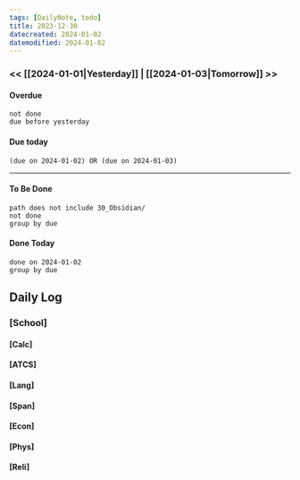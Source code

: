 ```yaml
---
tags: [DailyNote, todo]
title: 2023-12-30
datecreated: 2024-01-02
datemodified: 2024-01-02
---
```


### << [[2024-01-01|Yesterday]] | [[2024-01-03|Tomorrow]] >>

#### Overdue
```tasks
not done
due before yesterday
```
#### Due today

```tasks
(due on 2024-01-02) OR (due on 2024-01-03) 

```
---
#### To Be Done

```tasks
path does not include 30_Obsidian/
not done
group by due
```

#### Done Today

```tasks
done on 2024-01-02
group by due
```

## Daily Log

### [School]

#### [Calc]

#### [ATCS]

#### [Lang]

#### [Span]

#### [Econ]

#### [Phys]

#### [Reli]
